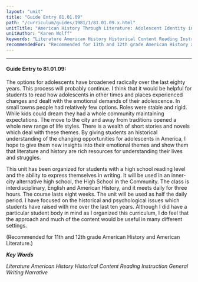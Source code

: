 ```yaml
---
layout: "unit"
title: "Guide Entry 81.01.09"
path: "/curriculum/guides/1981/1/81.01.09.x.html"
unitTitle: "American History Through Literature: Adolescent Identity in the 20th Century"
unitAuthor: "Karen Wolff"
keywords: "Literature American History Historical Content Reading Instruction General Writing Narrative"
recommendedFor: "Recommended for 11th and 12th grade American History and American Literature."
---
```

<body>
<hr/>
<h4>
Guide Entry to 81.01.09:
</h4>
The options for adolescents have broadened radically over the last eighty years.  This process will probably continue.  I think that it would be helpful for students to read how adolescents in other times and places experienced changes and dealt with the emotional demands of their adolescence.  In small towns people had relatively few options. Roles were stable and rigid.  While kids could dream they had a whole community maintaining expectations.  The move to the city and away from traditions opened a whole new range of life styles.  There is a wealth of short stories and novels which deal with these themes.  By giving students an historical understanding of the changing opportunities for adolescents in America, I hope to give them new insights into their emotional themes and show them that literature and history are rich resources for understanding their lives and struggles.
<p>
This unit has been organized for students with a high school reading level and the ability to express themselves in writing.  It will be used in an inner-city alternative high school, the High School in the Community.  The class is interdisciplinary, English and American History, and it meets daily for three hours.  The course lasts eight weeks.  The unit will be used as half the daily period.  I have focused on the historical and psychological issues which students have raised with me over the last ten years.  Although I did have a particular student body in mind as I organized this curriculum, I do feel that the approach and much of the content would be useful in many different settings.
</p>
<p>
(Recommended for 11th and 12th grade American History and American Literature.)
</p>
<p>
<b>
<i>
Key Words
</i>
</b>
<br/>
</p>
<p>
<i>
Literature American History Historical Content Reading Instruction General Writing Narrative
</i>
</p>
</body>